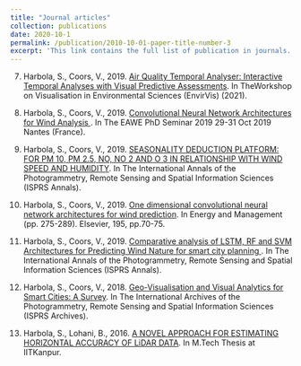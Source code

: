 ```yaml
---
title: "Journal articles"
collection: publications
date: 2020-10-1
permalink: /publication/2010-10-01-paper-title-number-3
excerpt: 'This link contains the full list of publication in journals.'
---
```

7. Harbola, S., Coors, V., 2019. [Air Quality Temporal Analyser: Interactive Temporal Analyses with Visual Predictive Assessments](https://diglib.eg.org/xmlui/bitstream/handle/10.2312/envirvis20211083/043-050.pdf?sequence=1). In TheWorkshop on Visualisation in Environmental Sciences (EnvirVis) (2021).

6. Harbola, S., Coors, V., 2019. [Convolutional Neural Network Architectures for Wind Analysis ](https://eawephd2019.sciencesconf.org/285035). In The EAWE PhD Seminar 2019 29-31 Oct 2019 Nantes (France).

5. Harbola, S., Coors, V., 2019. [SEASONALITY DEDUCTION PLATFORM: FOR PM 10, PM 2.5, NO, NO 2 AND O 3 IN RELATIONSHIP WITH WIND SPEED AND HUMIDITY](https://www.isprs-ann-photogramm-remote-sens-spatial-inf-sci.net/VI-4-W2-2020/71/2020/isprs-annals-VI-4-W2-2020-71-2020-relations.html). In The International Annals of the Photogrammetry, Remote Sensing and Spatial Information Sciences (ISPRS Annals).

4. Harbola, S., Coors, V., 2019.  [One dimensional convolutional neural network architectures for wind prediction](https://www.sciencedirect.com/science/article/abs/pii/S0196890419305527). In Energy and Management (pp. 275-289). Elsevier,
195, pp.70-75.

3. Harbola, S., Coors, V., 2019. [Comparative analysis of LSTM, RF and SVM Architectures for Predicting Wind Nature for smart city planning ](https://www.isprs.com/abstract). In The International Annals of the Photogrammetry, Remote Sensing and Spatial Information Sciences (ISPRS Annals).

2. Harbola, S., Coors, V., 2018. [Geo-Visualisation and Visual Analytics for Smart Cities: A Survey](https://www.isprs.com/abstract). In The International Archives of the Photogrammetry, Remote Sensing and Spatial Information Sciences (ISPRS Archives).

1. Harbola, S., Lohani, B., 2016. [A NOVEL APPROACH FOR ESTIMATING HORIZONTAL ACCURACY OF LiDAR DATA](https://www.iitk.ac/mtechthesis). In M.Tech Thesis at IITKanpur.

